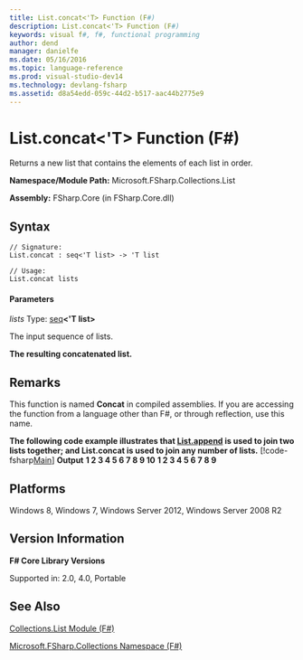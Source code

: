 ```yaml
---
title: List.concat<'T> Function (F#)
description: List.concat<'T> Function (F#)
keywords: visual f#, f#, functional programming
author: dend
manager: danielfe
ms.date: 05/16/2016
ms.topic: language-reference
ms.prod: visual-studio-dev14
ms.technology: devlang-fsharp
ms.assetid: d8a54edd-059c-44d2-b517-aac44b2775e9 
---
```


# List.concat<'T> Function (F#)

Returns a new list that contains the elements of each list in order.

**Namespace/Module Path:** Microsoft.FSharp.Collections.List

**Assembly:** FSharp.Core (in FSharp.Core.dll)


## Syntax

```
// Signature:
List.concat : seq<'T list> -> 'T list

// Usage:
List.concat lists
```

#### Parameters
*lists*
Type: [seq](https://msdn.microsoft.com/library/2f0c87c6-8a0d-4d33-92a6-10d1d037ce75)**&lt;'T list&gt;**


The input sequence of lists.



**The resulting concatenated list.**
## Remarks
This function is named **Concat** in compiled assemblies. If you are accessing the function from a language other than F#, or through reflection, use this name.

**The following code example illustrates that [List.append](https://msdn.microsoft.com/library/2954da80-3f4a-4a4b-9371-794645c03426) is used to join two lists together; and List.concat is used to join any number of lists.**
[!code-fsharp[Main](snippets/fslists/snippet26.fs)]
**Output**
**1 2 3 4 5 6 7 8 9 10**
**1 2 3 4 5 6 7 8 9**
## Platforms
Windows 8, Windows 7, Windows Server 2012, Windows Server 2008 R2


## Version Information
**F# Core Library Versions**

Supported in: 2.0, 4.0, Portable




## See Also
[Collections.List Module &#40;F&#35;&#41;](Collections.List-Module-%5BFSharp%5D.md)

[Microsoft.FSharp.Collections Namespace &#40;F&#35;&#41;](Microsoft.FSharp.Collections-Namespace-%5BFSharp%5D.md)

